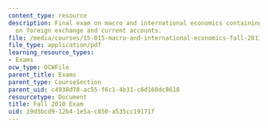 ```yaml
---
content_type: resource
description: Final exam on macro and international economics containing five questions
  on foreign exchange and current accounts.
file: /media/courses/15-015-macro-and-international-economics-fall-2011/19d3bcd912b41e5ac850a535cc19171f_MIT15_015F11_examf10.pdf
file_type: application/pdf
learning_resource_types:
- Exams
ocw_type: OCWFile
parent_title: Exams
parent_type: CourseSection
parent_uid: c4938d78-ac55-f6c1-4b31-c6d160dc8618
resourcetype: Document
title: Fall 2010 Exam
uid: 19d3bcd9-12b4-1e5a-c850-a535cc19171f
---
```

